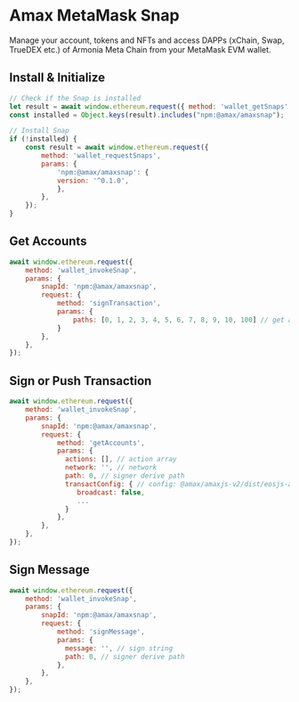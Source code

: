 # Amax MetaMask Snap
Manage your account, tokens and NFTs and access DAPPs (xChain, Swap, TrueDEX etc.) of Armonia Meta Chain from your MetaMask EVM wallet.

## Install & Initialize
```javascript
// Check if the Snap is installed
let result = await window.ethereum.request({ method: 'wallet_getSnaps' });
const installed = Object.keys(result).includes("npm:@amax/amaxsnap");

// Install Snap
if (!installed) {
    const result = await window.ethereum.request({
        method: 'wallet_requestSnaps',
        params: {
            'npm:@amax/amaxsnap': {
            version: '^0.1.0',
            },
        },
    });
}

```
## Get Accounts 
```javascript
await window.ethereum.request({
    method: 'wallet_invokeSnap',
    params: {
        snapId: 'npm:@amax/amaxsnap',
        request: {
            method: 'signTransaction',
            params: {
                paths: [0, 1, 2, 3, 4, 5, 6, 7, 8, 9, 10, 100] // get accounts by derive path 
            }
        },
    },
});
```

## Sign or Push Transaction
```javascript
await window.ethereum.request({
    method: 'wallet_invokeSnap',
    params: {
        snapId: 'npm:@amax/amaxsnap',
        request: {
            method: 'getAccounts',
            params: {
              actions: [], // action array
              network: '', // network
              path: 0, // signer derive path 
              transactConfig: { // config: @amax/amaxjs-v2/dist/eosjs-api-interfaces
                 broadcast: false,
                 ...
              } 
            },
        },
    },
});
```

## Sign Message
```javascript
await window.ethereum.request({
    method: 'wallet_invokeSnap',
    params: {
        snapId: 'npm:@amax/amaxsnap',
        request: {
            method: 'signMessage',
            params: {
              message: '', // sign string
              path: 0, // signer derive path 
            },
        },
    },
});
```